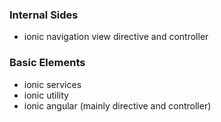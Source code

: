 ### Internal Sides

- ionic navigation view directive and controller


### Basic Elements

- ionic services
- ionic utility
- ionic angular (mainly directive and controller)
